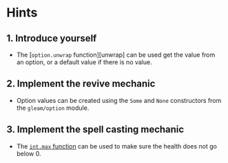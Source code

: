 # Hints

## 1. Introduce yourself

- The [`option.unwrap` function][unwrap] can be used get the value from an option, or a default value if there is no value.

## 2. Implement the revive mechanic

- Option values can be created using the `Some` and `None` constructors from the `gleam/option` module.

## 3. Implement the spell casting mechanic

- The [`int.max` function][max] can be used to make sure the health does not go below 0.

[max]: https://hexdocs.pm/gleam_stdlib/gleam/int.html#max
